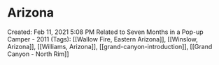 # Arizona

Created: Feb 11, 2021 5:08 PM
Related to Seven Months in a Pop-up Camper - 2011 (Tags): [[Wallow Fire, Eastern Arizona]], [[Winslow, Arizona]], [[Williams, Arizona]], [[grand-canyon-introduction]], [[Grand Canyon - North Rim]]